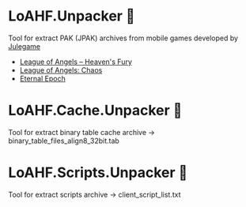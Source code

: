 # LoAHF.Unpacker :see_no_evil:
Tool for extract PAK (JPAK) archives from mobile games developed by [Julegame](http://www.julegame.com)

* [League of Angels – Heaven's Fury](https://store.steampowered.com/app/1379130)
* [League of Angels: Chaos](https://loachaos.gtarcade.com)
* [Eternal Epoch](https://play.google.com/store/apps/details?id=com.eternal.epoch.ylgoogle&hl=en)

# LoAHF.Cache.Unpacker :see_no_evil:
Tool for extract binary table cache archive -> binary_table_files_align8_32bit.tab

# LoAHF.Scripts.Unpacker :see_no_evil:
Tool for extract scripts archive -> client_script_list.txt
